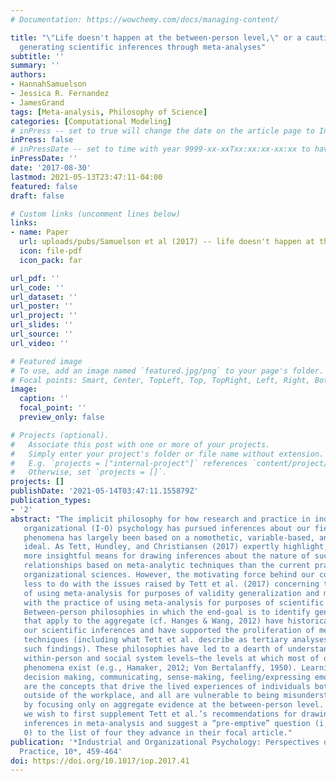 ```yaml
---
# Documentation: https://wowchemy.com/docs/managing-content/

title: "\"Life doesn't happen at the between-person level,\" or a cautionary note on
  generating scientific inferences through meta-analyses"
subtitle: ''
summary: ''
authors:
- HannahSamuelson
- Jessica R. Fernandez
- JamesGrand
tags: [Meta-analysis, Philosophy of Science]
categories: [Computational Modeling]
# inPress -- set to true will change the date on the article page to In Press; set to false will show publication date
inPress: false
# inPressDate -- set to time with year 9999-xx-xxTxx:xx:xx-xx:xx to have article listed as "in press" on Publications page; set to '' and include a date in the 'date' field once published
inPressDate: ''
date: '2017-08-30'
lastmod: 2021-05-13T23:47:11-04:00
featured: false
draft: false

# Custom links (uncomment lines below)
links:
- name: Paper
  url: uploads/pubs/Samuelson et al (2017) -- life doesn't happen at the between-person level.pdf
  icon: file-pdf
  icon_pack: far

url_pdf: ''
url_code: ''
url_dataset: ''
url_poster: ''
url_project: ''
url_slides: ''
url_source: ''
url_video: ''

# Featured image
# To use, add an image named `featured.jpg/png` to your page's folder.
# Focal points: Smart, Center, TopLeft, Top, TopRight, Left, Right, BottomLeft, Bottom, BottomRight.
image:
  caption: ''
  focal_point: ''
  preview_only: false

# Projects (optional).
#   Associate this post with one or more of your projects.
#   Simply enter your project's folder or file name without extension.
#   E.g. `projects = ["internal-project"]` references `content/project/deep-learning/index.md`.
#   Otherwise, set `projects = []`.
projects: []
publishDate: '2021-05-14T03:47:11.155879Z'
publication_types:
- '2'
abstract: "The implicit philosophy for how research and practice in industrial and
   organizational (I-O) psychology has pursued inferences about our field's core
   phenomena has largely been based on a nomothetic, variable-based, and aggregate/“large-sample”
   ideal. As Tett, Hundley, and Christiansen (2017) expertly highlight, there are
   more insightful means for drawing inferences about the nature of such aggregate
   relationships based on meta-analytic techniques than the current practice in the
   organizational sciences. However, the motivating force behind our commentary has
   less to do with the issues raised by Tett et al. (2017) concerning the practice
   of using meta-analysis for purposes of validity generalization and more to do
   with the practice of using meta-analysis for purposes of scientific inference.
   Between-person philosophies in which the end-goal is to identify general conclusions
   that apply to the aggregate (cf. Hanges & Wang, 2012) have historically guided
   our scientific inferences and have supported the proliferation of meta-analytic
   techniques (including what Tett et al. describe as tertiary analyses based on
   such findings). These philosophies have led to a dearth of understanding at the
   within-person and social system levels—the levels at which most of our meaningful
   phenomena exist (e.g., Hamaker, 2012; Von Bertalanffy, 1950). Learning, performing,
   decision making, communicating, sense-making, feeling/expressing emotion: These
   are the concepts that drive the lived experiences of individuals both inside and
   outside of the workplace, and all are vulnerable to being misunderstood or misinterpreted
   by focusing only on aggregate evidence at the between-person level. Consequently,
   we wish to first supplement Tett et al.’s recommendations for drawing generalizability
   inferences in meta-analysis and suggest a “pre-emptive” question (i.e., Question
   0) to the list of four they advance in their focal article."
publication: '*Industrial and Organizational Psychology: Perspectives on Science and
  Practice, 10*, 459-464'
doi: https://doi.org/10.1017/iop.2017.41
---
```

